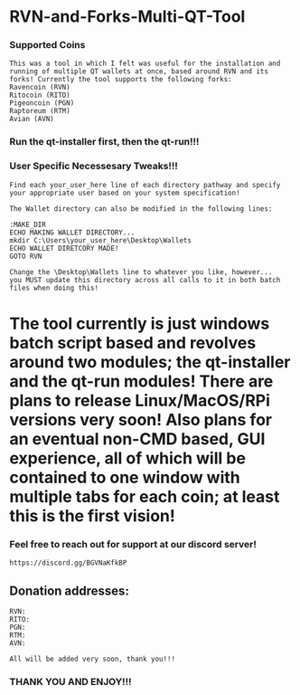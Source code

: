 # RVN-and-Forks-Multi-QT-Tool

### Supported Coins
	This was a tool in which I felt was useful for the installation and running of multiple QT wallets at once, based around RVN and its forks! Currently the tool supports the following forks:
	Ravencoin (RVN)
	Ritocoin (RITO)
	Pigeoncoin (PGN)
	Raptoreum (RTM)
	Avian (AVN)

### Run the qt-installer first, then the qt-run!!!

### User Specific Necessesary Tweaks!!!
	Find each your_user_here line of each directory pathway and specify your appropriate user based on your system specification!
	
	The Wallet directory can also be modified in the following lines:
	
	:MAKE_DIR
	ECHO MAKING WALLET DIRECTORY...
	mkdir C:\Users\your_user_here\Desktop\Wallets
	ECHO WALLET DIRETCORY MADE!
	GOTO RVN

	Change the \Desktop\Wallets line to whatever you like, however... 
	you MUST update this directory across all calls to it in both batch files when doing this!

# The tool currently is just windows batch script based and revolves around two modules; the qt-installer and the qt-run modules! There are plans to release Linux/MacOS/RPi versions very soon! Also plans for an eventual non-CMD based, GUI experience, all of which will be contained to one window with multiple tabs for each coin; at least this is the first vision!

### Feel free to reach out for support at our discord server! 
	https://discord.gg/BGVNaKfkBP

## Donation addresses:
	RVN:
	RITO:
	PGN:
	RTM:
	AVN:
	
	All will be added very soon, thank you!!!

### THANK YOU AND ENJOY!!!
